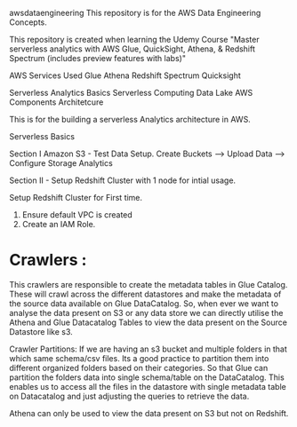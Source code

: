  awsdataengineering
This repository is for the AWS Data Engineering Concepts.

 This repository is created when learning the Udemy Course "Master serverless analytics with AWS Glue, QuickSight, Athena, & Redshift Spectrum (includes preview features with labs)"


AWS Services Used
Glue
Athena
Redshift Spectrum
Quicksight

Serverless Analytics Basics
Serverless Computing
    Data Lake
        AWS Components
            Architetcure


 This is for the building a serverless Analytics architecture in AWS.

 Serverless Basics

 Section I
Amazon S3 - Test Data Setup.
Create Buckets --> Upload Data --> Configure Storage Analytics

 Section II - Setup Redshift Cluster with 1 node for intial usage.

Setup Redshift Cluster for First time.
1. Ensure default VPC is created
2. Create an IAM Role.


# Crawlers : 
This crawlers are responsible to create the metadata tables in Glue Catalog. These will crawl across the different datastores and make the metadata of the source data available on Glue DataCatalog. So, when ever we want to analyse the data present on S3 or any data store we can directly utilise the Athena and Glue Datacatalog Tables to view the data present on the Source Datastore like s3.

Crawler Partitions:
If we are having an s3 bucket and multiple folders in that which same schema/csv files. Its a good practice to partition them into different organized folders based on their categories. So that Glue can partition the folders data into single schema/table on the DataCatalog. This enables us to access all the files in the datastore with single metadata table on Datacatalog and just adjusting the queries to retrieve the data.

Athena can only be used to view the data present on S3 but not on Redshift.


